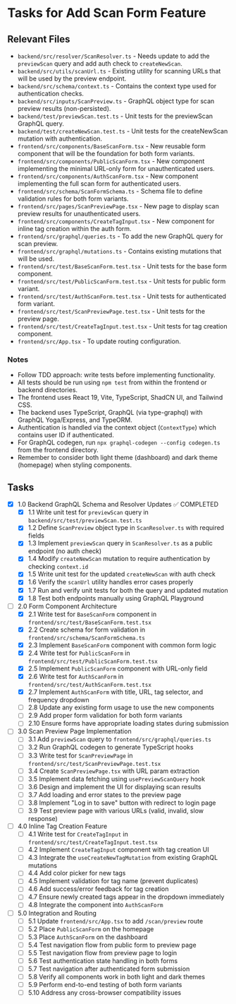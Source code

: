 # Tasks for Add Scan Form Feature

## Relevant Files

- `backend/src/resolver/ScanResolver.ts` - Needs update to add the `previewScan` query and add auth check to `createNewScan`.
- `backend/src/utils/scanUrl.ts` - Existing utility for scanning URLs that will be used by the preview endpoint.
- `backend/src/schema/context.ts` - Contains the context type used for authentication checks.
- `backend/src/inputs/ScanPreview.ts` - GraphQL object type for scan preview results (non-persisted).
- `backend/test/previewScan.test.ts` - Unit tests for the previewScan GraphQL query.
- `backend/test/createNewScan.test.ts` - Unit tests for the createNewScan mutation with authentication.
- `frontend/src/components/BaseScanForm.tsx` - New reusable form component that will be the foundation for both form variants.
- `frontend/src/components/PublicScanForm.tsx` - New component implementing the minimal URL-only form for unauthenticated users.
- `frontend/src/components/AuthScanForm.tsx` - New component implementing the full scan form for authenticated users.
- `frontend/src/schema/ScanFormSchema.ts` - Schema file to define validation rules for both form variants.
- `frontend/src/pages/ScanPreviewPage.tsx` - New page to display scan preview results for unauthenticated users.
- `frontend/src/components/CreateTagInput.tsx` - New component for inline tag creation within the auth form.
- `frontend/src/graphql/queries.ts` - To add the new GraphQL query for scan preview.
- `frontend/src/graphql/mutations.ts` - Contains existing mutations that will be used.
- `frontend/src/test/BaseScanForm.test.tsx` - Unit tests for the base form component.
- `frontend/src/test/PublicScanForm.test.tsx` - Unit tests for public form variant.
- `frontend/src/test/AuthScanForm.test.tsx` - Unit tests for authenticated form variant.
- `frontend/src/test/ScanPreviewPage.test.tsx` - Unit tests for the preview page.
- `frontend/src/test/CreateTagInput.test.tsx` - Unit tests for tag creation component.
- `frontend/src/App.tsx` - To update routing configuration.

### Notes

- Follow TDD approach: write tests before implementing functionality.
- All tests should be run using `npm test` from within the frontend or backend directories.
- The frontend uses React 19, Vite, TypeScript, ShadCN UI, and Tailwind CSS.
- The backend uses TypeScript, GraphQL (via type-graphql) with GraphQL Yoga/Express, and TypeORM.
- Authentication is handled via the context object (`ContextType`) which contains user ID if authenticated.
- For GraphQL codegen, run `npx graphql-codegen --config codegen.ts` from the frontend directory.
- Remember to consider both light theme (dashboard) and dark theme (homepage) when styling components.

## Tasks

- [x] 1.0 Backend GraphQL Schema and Resolver Updates ✅ COMPLETED
  - [x] 1.1 Write unit test for `previewScan` query in `backend/src/test/previewScan.test.ts`
  - [x] 1.2 Define `ScanPreview` object type in `ScanResolver.ts` with required fields
  - [x] 1.3 Implement `previewScan` query in `ScanResolver.ts` as a public endpoint (no auth check)
  - [x] 1.4 Modify `createNewScan` mutation to require authentication by checking `context.id`
  - [x] 1.5 Write unit test for the updated `createNewScan` with auth check
  - [x] 1.6 Verify the `scanUrl` utility handles error cases properly
  - [x] 1.7 Run and verify unit tests for both the query and updated mutation
  - [x] 1.8 Test both endpoints manually using GraphQL Playground

- [ ] 2.0 Form Component Architecture
  - [x] 2.1 Write test for `BaseScanForm` component in `frontend/src/test/BaseScanForm.test.tsx`
  - [x] 2.2 Create schema for form validation in `frontend/src/schema/ScanFormSchema.ts`
  - [x] 2.3 Implement `BaseScanForm` component with common form logic
  - [x] 2.4 Write test for `PublicScanForm` in `frontend/src/test/PublicScanForm.test.tsx`
  - [x] 2.5 Implement `PublicScanForm` component with URL-only field
  - [x] 2.6 Write test for `AuthScanForm` in `frontend/src/test/AuthScanForm.test.tsx`
  - [x] 2.7 Implement `AuthScanForm` with title, URL, tag selector, and frequency dropdown
  - [ ] 2.8 Update any existing form usage to use the new components
  - [ ] 2.9 Add proper form validation for both form variants
  - [ ] 2.10 Ensure forms have appropriate loading states during submission

- [ ] 3.0 Scan Preview Page Implementation
  - [ ] 3.1 Add `previewScan` query to `frontend/src/graphql/queries.ts`
  - [ ] 3.2 Run GraphQL codegen to generate TypeScript hooks
  - [ ] 3.3 Write test for `ScanPreviewPage` in `frontend/src/test/ScanPreviewPage.test.tsx`
  - [ ] 3.4 Create `ScanPreviewPage.tsx` with URL param extraction
  - [ ] 3.5 Implement data fetching using `usePreviewScanQuery` hook
  - [ ] 3.6 Design and implement the UI for displaying scan results
  - [ ] 3.7 Add loading and error states to the preview page
  - [ ] 3.8 Implement "Log in to save" button with redirect to login page
  - [ ] 3.9 Test preview page with various URLs (valid, invalid, slow response)

- [ ] 4.0 Inline Tag Creation Feature
  - [ ] 4.1 Write test for `CreateTagInput` in `frontend/src/test/CreateTagInput.test.tsx`
  - [ ] 4.2 Implement `CreateTagInput` component with tag creation UI
  - [ ] 4.3 Integrate the `useCreateNewTagMutation` from existing GraphQL mutations
  - [ ] 4.4 Add color picker for new tags
  - [ ] 4.5 Implement validation for tag name (prevent duplicates)
  - [ ] 4.6 Add success/error feedback for tag creation
  - [ ] 4.7 Ensure newly created tags appear in the dropdown immediately
  - [ ] 4.8 Integrate the component into `AuthScanForm`

- [ ] 5.0 Integration and Routing
  - [ ] 5.1 Update `frontend/src/App.tsx` to add `/scan/preview` route
  - [ ] 5.2 Place `PublicScanForm` on the homepage
  - [ ] 5.3 Place `AuthScanForm` on the dashboard
  - [ ] 5.4 Test navigation flow from public form to preview page
  - [ ] 5.5 Test navigation flow from preview page to login
  - [ ] 5.6 Test authentication state handling in both forms
  - [ ] 5.7 Test navigation after authenticated form submission
  - [ ] 5.8 Verify all components work in both light and dark themes
  - [ ] 5.9 Perform end-to-end testing of both form variants
  - [ ] 5.10 Address any cross-browser compatibility issues 